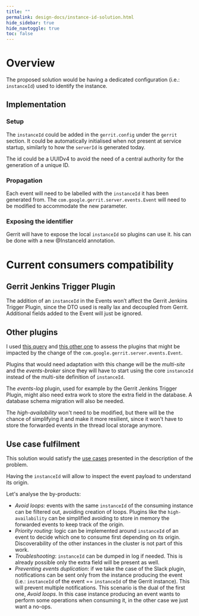```yaml
---
title: ""
permalink: design-docs/instance-id-solution.html
hide_sidebar: true
hide_navtoggle: true
toc: false
---
```


# Overview

The proposed solution would be having a dedicated configuration (i.e.: `instanceId`)
used to identify the instance.

## <a id="implementation"> Implementation

### Setup

The `instanceId` could be added in the `gerrit.config` under the `gerrit` section.
It could be automatically initialised when not present at service startup,
similarly to how the `serverId` is generated today.

The id could be a UUIDv4 to avoid the need of a central authority for the generation
of a unique ID.

### Propagation

Each event will need to be labelled with the `instanceId` it has been
generated from.
The `com.google.gerrit.server.events.Event` will need to be modified to accommodate
the new parameter.

### Exposing the identifier

Gerrit will have to expose the local `instanceId` so plugins can use it.
his can be done with a new @InstanceId annotation.

# Current consumers compatibility

## Gerrit Jenkins Trigger Plugin

The addition of an `instanceId` in the Events won’t affect the Gerrit Jenkins
Trigger Plugin, since the DTO used is really lax and decoupled from Gerrit.
Additional fields added to the Event will just be ignored.

## Other plugins

I used [this query](https://cs.bazel.build/search?q=r%3Aplugin++com.google.gerrit.server.events.Event&num=200)
and [this other one](https://github.com/search?l=Java&q=org%3AGerritForge+%22events.Event%22+NOT+Test&type=Code)
to assess the plugins that might be impacted by the change of the
`com.google.gerrit.server.events.Event`.

Plugins that would need adaptation with this change will be the
_multi-site_ and the _events-broker_ since they will have to start using the core
`instanceId` instead of the multi-site definition of `instanceId`.

The _events-log_ plugin, used for example by the Gerrit Jenkins Trigger Plugin,
might also need extra work to store the extra field in the database.
A database schema migration will also be needed.

The _high-availability_ won't need to be modified, but there will be the chance
of simplifying it and make it more resilient, since it won't have to store the
forwarded events in the thread local storage anymore.

## <a id="use-case-fulfilment"> Use case fulfilment

This solution would satisfy the [use cases](/design-docs/instance-id-use-cases.html)
presented in the description of the problem.

Having the `instanceId` will allow to inspect the event payload to understand its origin.

Let's analyse the by-products:

* _Avoid loops:_ events with the same `instanceId` of the consuming instance
can be filtered out, avoiding creation of loops. Plugins like the `high-availability`
can be simplified avoiding to store in memory the forwarded events to keep track
of the origin.
* _Priority routing_: logic can be implemented around `instanceId` of an event to
decide which one to consume first depending on its origin.
Discoverability of the other instances in the cluster is not part of this work.
* _Troubleshooting_: `instanceId` can be dumped in log if needed. This is already possible
only the extra field will be present as well.
* _Preventing events duplication_: if we take the case of the Slack plugin, notifications
can be sent only from the instance producing the event
(i.e.: `instanceId` of the event == `instanceId` of the Gerrit instance). This will
prevent multiple notifications.
This scenario is the dual of the first one, _Avoid loops_.
In this case instance producing an event wants to perform some operations when
consuming it, in the other case we just want a no-ops.
